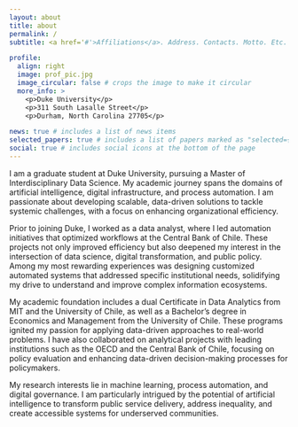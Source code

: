```yaml
---
layout: about
title: about
permalink: /
subtitle: <a href='#'>Affiliations</a>. Address. Contacts. Motto. Etc.

profile:
  align: right
  image: prof_pic.jpg
  image_circular: false # crops the image to make it circular
  more_info: >
    <p>Duke University</p>
    <p>311 South Lasalle Street</p>
    <p>Durham, North Carolina 27705</p>

news: true # includes a list of news items
selected_papers: true # includes a list of papers marked as "selected={true}"
social: true # includes social icons at the bottom of the page
---
```


I am a graduate student at Duke University, pursuing a Master of Interdisciplinary Data Science. My academic journey spans the domains of artificial intelligence, digital infrastructure, and process automation. I am passionate about developing scalable, data-driven solutions to tackle systemic challenges, with a focus on enhancing organizational efficiency.

Prior to joining Duke, I worked as a data analyst, where I led automation initiatives that optimized workflows at the Central Bank of Chile. These projects not only improved efficiency but also deepened my interest in the intersection of data science, digital transformation, and public policy. Among my most rewarding experiences was designing customized automated systems that addressed specific institutional needs, solidifying my drive to understand and improve complex information ecosystems.

My academic foundation includes a dual Certificate in Data Analytics from MIT and the University of Chile, as well as a Bachelor’s degree in Economics and Management from the University of Chile. These programs ignited my passion for applying data-driven approaches to real-world problems. I have also collaborated on analytical projects with leading institutions such as the OECD and the Central Bank of Chile, focusing on policy evaluation and enhancing data-driven decision-making processes for policymakers.

My research interests lie in machine learning, process automation, and digital governance. I am particularly intrigued by the potential of artificial intelligence to transform public service delivery, address inequality, and create accessible systems for underserved communities.
